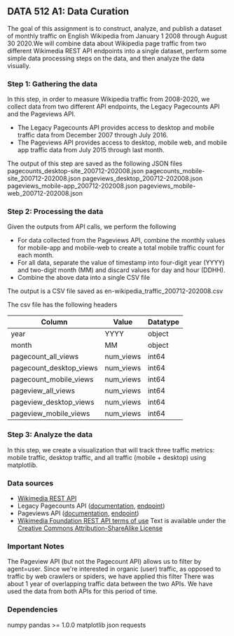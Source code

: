 
## DATA 512 A1: Data Curation

The goal of this assignment is to construct, analyze, and publish a dataset of monthly traffic on English Wikipedia from January 1 2008 through August 30 2020.We will combine data about Wikipedia page traffic from two different Wikimedia REST API endpoints into a single dataset, perform some simple data processing steps on the data, and then analyze the data visually.


### Step 1: Gathering the data

In this step, in order to measure Wikipedia traffic from 2008-2020, we collect data from two different API endpoints, the Legacy Pagecounts API and the Pageviews API.

* The Legacy Pagecounts API provides access to desktop and mobile traffic data from December 2007 through July 2016.
* The Pageviews API provides access to desktop, mobile web, and mobile app traffic data from July 2015 through last month.

The output of this step are saved as the following JSON files
pagecounts_desktop-site_200712-202008.json
pagecounts_mobile-site_200712-202008.json
pageviews_desktop_200712-202008.json
pageviews_mobile-app_200712-202008.json
pageviews_mobile-web_200712-202008.json


### Step 2: Processing the data

Given the outputs from API calls, we perform the following
* For data collected from the Pageviews API, combine the monthly values for mobile-app and mobile-web to create a total mobile traffic count for each month.
* For all data, separate the value of timestamp into four-digit year (YYYY) and two-digit month (MM) and discard values for day and hour (DDHH).
* Combine the above data into a single CSV file

The output is a CSV file saved as en-wikipedia_traffic_200712-202008.csv

The csv file has the following headers
 
| Column                  | Value     | Datatype |
|-------------------------|-----------|----------|
| year                    | YYYY      | object   |
| month                   | MM        | object   |
| pagecount_all_views     | num_views | int64    |
| pagecount_desktop_views | num_views | int64    |
| pagecount_mobile_views  | num_views | int64    |
| pageview_all_views      | num_views | int64    |
| pageview_desktop_views  | num_views | int64    |
| pageview_mobile_views   | num_views | int64    |

### Step 3: Analyze the data

In this step, we create a visualization that will track three traffic metrics: mobile traffic, desktop traffic, and all traffic (mobile + desktop) using matplotlib.


### Data sources

* [Wikimedia REST API](https://www.mediawiki.org/wiki/Wikimedia_REST_API)
* Legacy Pagecounts API
([documentation](https://wikitech.wikimedia.org/wiki/Analytics/AQS/Legacy_Pagecounts), [endpoint](https://wikimedia.org/api/rest_v1/#/Pagecounts_data_(legacy)/get_metrics_legacy_pagecounts_aggregate_project_access_site_granularity_start_end))
* Pageviews API
([documentation](https://wikitech.wikimedia.org/wiki/Analytics/AQS/Pageviews), [endpoint](https://wikimedia.org/api/rest_v1/#/Pageviews_data/get_metrics_pageviews_aggregate_project_access_agent_granularity_start_end))
* [Wikimedia Foundation REST API terms of use](https://www.mediawiki.org/wiki/Wikimedia_REST_API#Terms_and_conditions)
Text is available under the [Creative Commons Attribution-ShareAlike License](https://creativecommons.org/licenses/by-sa/3.0/)


### Important Notes
The Pageview API (but not the Pagecount API) allows us to filter by agent=user. Since we're interested in organic (user) traffic, as opposed to traffic by web crawlers or spiders, we have applied this filter
There was about 1 year of overlapping traffic data between the two APIs. We have used the data from both APIs for this period of time.


### Dependencies

numpy
pandas >= 1.0.0
matplotlib
json
requests



